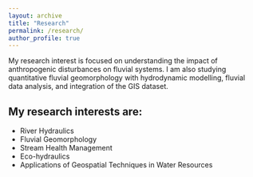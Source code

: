 ```yaml
---
layout: archive
title: "Research"
permalink: /research/
author_profile: true
---
```


My research interest is focused on understanding the impact of anthropogenic disturbances on fluvial systems. I am also studying quantitative fluvial geomorphology with hydrodynamic modelling, fluvial data analysis, and integration of the GIS dataset. 

## My research interests are:

* River Hydraulics
* Fluvial Geomorphology
* Stream Health Management
* Eco-hydraulics
* Applications of Geospatial Techniques in Water Resources 





